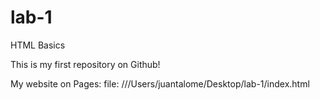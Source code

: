 # lab-1

HTML Basics 

This is my first repository on Github!

My website on Pages: file:     ///Users/juantalome/Desktop/lab-1/index.html
